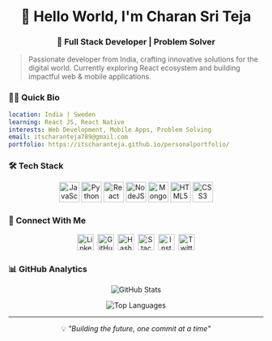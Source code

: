 <div align="center">
  <h1>👋 Hello World, I'm Charan Sri Teja</h1>
  <h3>🚀 Full Stack Developer | Problem Solver</h3>
</div>

> Passionate developer from India, crafting innovative solutions for the digital world. Currently exploring React ecosystem and building impactful web & mobile applications.

### 👨‍💻 Quick Bio
```yaml
location: India | Sweden
learning: React JS, React Native
interests: Web Development, Mobile Apps, Problem Solving
email: itscharanteja789@gmail.com
portfolio: https://itscharanteja.github.io/personalportfolio/
```

### 🛠️ Tech Stack
<p align="center">
  <img src="https://raw.githubusercontent.com/danielcranney/readme-generator/main/public/icons/skills/javascript-colored.svg" width="40" height="40" alt="JavaScript" />
  <img src="https://raw.githubusercontent.com/danielcranney/readme-generator/main/public/icons/skills/python-colored.svg" width="40" height="40" alt="Python" />
  <img src="https://raw.githubusercontent.com/danielcranney/readme-generator/main/public/icons/skills/react-colored.svg" width="40" height="40" alt="React" />
  <img src="https://raw.githubusercontent.com/danielcranney/readme-generator/main/public/icons/skills/nodejs-colored.svg" width="40" height="40" alt="NodeJS" />
  <img src="https://raw.githubusercontent.com/danielcranney/readme-generator/main/public/icons/skills/mongodb-colored.svg" width="40" height="40" alt="MongoDB" />
  <img src="https://raw.githubusercontent.com/danielcranney/readme-generator/main/public/icons/skills/html5-colored.svg" width="40" height="40" alt="HTML5" />
  <img src="https://raw.githubusercontent.com/danielcranney/readme-generator/main/public/icons/skills/css3-colored.svg" width="40" height="40" alt="CSS3" />
</p>

### 🤝 Connect With Me
<p align="center">
  <a href="https://www.linkedin.com/in/charan-sri-teja-b-a386a5225/"><img src="https://raw.githubusercontent.com/danielcranney/readme-generator/main/public/icons/socials/linkedin.svg" width="32" height="32" alt="LinkedIn" /></a>&nbsp;
  <a href="https://www.github.com/itscharanteja"><img src="https://raw.githubusercontent.com/danielcranney/readme-generator/main/public/icons/socials/github.svg" width="32" height="32" alt="GitHub" /></a>&nbsp;
  <a href="https://itscharanteja.hashnode.dev"><img src="https://raw.githubusercontent.com/danielcranney/readme-generator/main/public/icons/socials/hashnode.svg" width="32" height="32" alt="Hashnode" /></a>&nbsp;
  <a href="https://www.stackoverflow.com/users/18064433/charan-teja"><img src="https://raw.githubusercontent.com/danielcranney/readme-generator/main/public/icons/socials/stackoverflow.svg" width="32" height="32" alt="Stack Overflow" /></a>&nbsp;
  <a href="http://www.instagram.com/itscharanteja"><img src="https://raw.githubusercontent.com/danielcranney/readme-generator/main/public/icons/socials/instagram.svg" width="32" height="32" alt="Instagram" /></a>&nbsp;
  <a href="https://www.x.com/itscharanteja1"><img src="https://raw.githubusercontent.com/danielcranney/readme-generator/main/public/icons/socials/twitter.svg" width="32" height="32" alt="Twitter" /></a>
</p>

### 📊 GitHub Analytics
<p align="center">
  <img src="https://github-readme-stats.vercel.app/api?username=itscharanteja&show_icons=true&hide=&count_private=true&title_color=0891b2&text_color=ffffff&icon_color=0891b2&bg_color=1c1917&hide_border=true" alt="GitHub Stats" />
</p>

<p align="center">
  <img src="https://github-readme-stats.vercel.app/api/top-langs/?username=itscharanteja&langs_count=6&title_color=0891b2&text_color=ffffff&icon_color=0891b2&bg_color=1c1917&hide_border=true&locale=en&custom_title=Top%20Languages&layout=compact" alt="Top Languages" />
</p>

<div align="center">
  
  ---
  💡 *"Building the future, one commit at a time"* 
</div>
